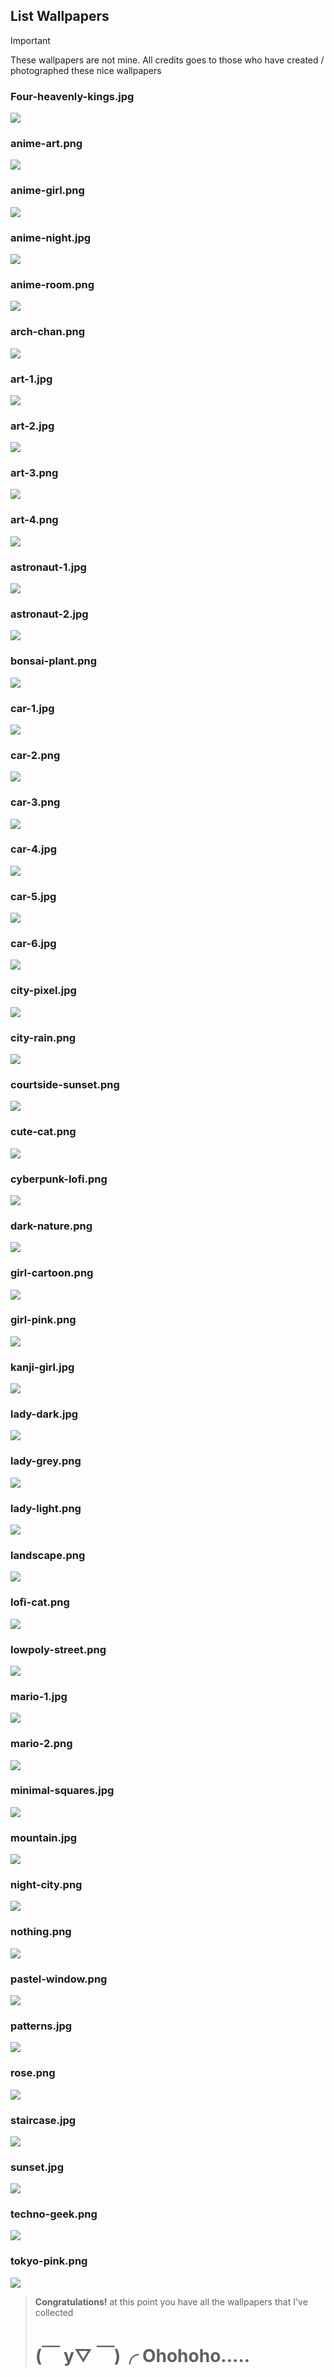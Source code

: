 ## List Wallpapers
> [!Important]
> These wallpapers are not mine. All credits goes to those who have created / photographed these nice wallpapers
### Four-heavenly-kings.jpg
![](wallpapers/Four-heavenly-kings.jpg)
### anime-art.png
![](wallpapers/anime-art.png)
### anime-girl.png
![](wallpapers/anime-girl.png)
### anime-night.jpg
![](wallpapers/anime-night.jpg)
### anime-room.png
![](wallpapers/anime-room.png)
### arch-chan.png
![](wallpapers/arch-chan.png)
### art-1.jpg
![](wallpapers/art-1.jpg)
### art-2.jpg
![](wallpapers/art-2.jpg)
### art-3.png
![](wallpapers/art-3.png)
### art-4.png
![](wallpapers/art-4.png)
### astronaut-1.jpg
![](wallpapers/astronaut-1.jpg)
### astronaut-2.jpg
![](wallpapers/astronaut-2.jpg)
### bonsai-plant.png
![](wallpapers/bonsai-plant.png)
### car-1.jpg
![](wallpapers/car-1.jpg)
### car-2.png
![](wallpapers/car-2.png)
### car-3.png
![](wallpapers/car-3.png)
### car-4.jpg
![](wallpapers/car-4.jpg)
### car-5.jpg
![](wallpapers/car-5.jpg)
### car-6.jpg
![](wallpapers/car-6.jpg)
### city-pixel.jpg
![](wallpapers/city-pixel.jpg)
### city-rain.png
![](wallpapers/city-rain.png)
### courtside-sunset.png
![](wallpapers/courtside-sunset.png)
### cute-cat.png
![](wallpapers/cute-cat.png)
### cyberpunk-lofi.png
![](wallpapers/cyberpunk-lofi.png)
### dark-nature.png
![](wallpapers/dark-nature.png)
### girl-cartoon.png
![](wallpapers/girl-cartoon.png)
### girl-pink.png
![](wallpapers/girl-pink.png)
### kanji-girl.jpg
![](wallpapers/kanji-girl.jpg)
### lady-dark.jpg
![](wallpapers/lady-dark.jpg)
### lady-grey.png
![](wallpapers/lady-grey.png)
### lady-light.png
![](wallpapers/lady-light.png)
### landscape.png
![](wallpapers/landscape.png)
### lofi-cat.png
![](wallpapers/lofi-cat.png)
### lowpoly-street.png
![](wallpapers/lowpoly-street.png)
### mario-1.jpg
![](wallpapers/mario-1.jpg)
### mario-2.png
![](wallpapers/mario-2.png)
### minimal-squares.jpg
![](wallpapers/minimal-squares.jpg)
### mountain.jpg
![](wallpapers/mountain.jpg)
### night-city.png
![](wallpapers/night-city.png)
### nothing.png
![](wallpapers/nothing.png)
### pastel-window.png
![](wallpapers/pastel-window.png)
### patterns.jpg
![](wallpapers/patterns.jpg)
### rose.png
![](wallpapers/rose.png)
### staircase.jpg
![](wallpapers/staircase.jpg)
### sunset.jpg
![](wallpapers/sunset.jpg)
### techno-geek.png
![](wallpapers/techno-geek.png)
### tokyo-pink.png
![](wallpapers/tokyo-pink.png)
> **Congratulations!** at this point you have all the wallpapers that I've collected
> 
> # (￣ y▽ ￣)╭ Ohohoho.....
